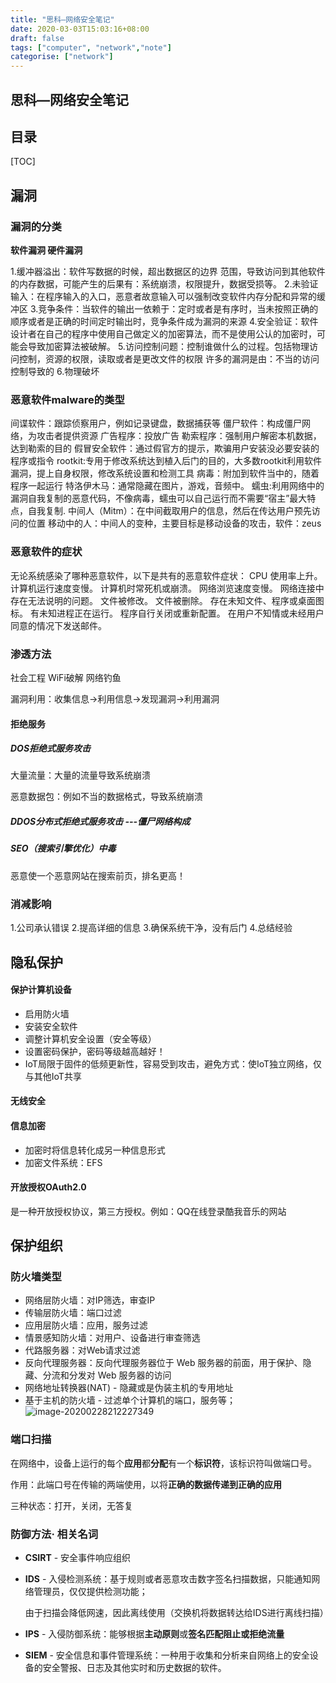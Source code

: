 ```yaml
---
title: "思科—网络安全笔记"
date: 2020-03-03T15:03:16+08:00
draft: false
tags: ["computer", "network","note"]
categorise: ["network"]
---
```


## 思科—网络安全笔记

## 目录

[TOC]

## 漏洞

### 漏洞的分类

**软件漏洞 硬件漏洞**

1.缓冲器溢出：软件写数据的时候，超出数据区的边界 范围，导致访问到其他软件的内存数据，可能产生的后果有：系统崩溃，权限提升，数据受损等。 		2.未验证输入：在程序输入的入口，恶意者故意输入可以强制改变软件内存分配和异常的缓冲区 		3.竞争条件：当软件的输出一依赖于：定时或者是有序时，当未按照正确的顺序或者是正确的时间定时输出时，竞争条件成为漏洞的来源 		4.安全验证：软件设计者在自己的程序中使用自己做定义的加密算法，而不是使用公认的加密时，可能会导致加密算法被破解。 		5.访问控制问题：控制谁做什么的过程。包括物理访问控制，资源的权限，读取或者是更改文件的权限 	许多的漏洞是由：不当的访问控制导致的 		6.物理破坏

### 恶意软件malware的类型

间谍软件：跟踪侦察用户，例如记录键盘，数据捕获等 	僵尸软件：构成僵尸网络，为攻击者提供资源 	广告程序：投放广告 	勒索程序：强制用户解密本机数据，达到勒索的目的 	假冒安全软件：通过假官方的提示，欺骗用户安装没必要安装的程序或指令	rootkit:专用于修改系统达到植入后门的目的，大多数rootkit利用软件漏洞，提上自身权限，修改系统设置和检测工具 	病毒：附加到软件当中的，随着程序一起运行 	特洛伊木马：通常隐藏在图片，游戏，音频中。	蠕虫:利用网络中的漏洞自我复制的恶意代码，不像病毒，蠕虫可以自己运行而不需要“宿主”最大特点，自我复制. 	中间人（Mitm）：在中间截取用户的信息，然后在传达用户预先访问的位置 	移动中的人：中间人的变种，主要目标是移动设备的攻击，软件：zeus

### 恶意软件的症状

无论系统感染了哪种恶意软件，以下是共有的恶意软件症状： 	CPU 使用率上升。 	计算机运行速度变慢。 	计算机时常死机或崩溃。 	网络浏览速度变慢。 	网络连接中存在无法说明的问题。 	文件被修改。 	文件被删除。 	存在未知文件、程序或桌面图标。 	有未知进程正在运行。 	程序自行关闭或重新配置。 	在用户不知情或未经用户同意的情况下发送邮件。

### 渗透方法

社会工程	WiFi破解  网络钓鱼	

漏洞利用：收集信息->利用信息->发现漏洞->利用漏洞



#### 拒绝服务

##### DOS拒绝式服务攻击

大量流量：大量的流量导致系统崩溃

恶意数据包：例如不当的数据格式，导致系统崩溃

##### DDOS分布式拒绝式服务攻击 ---僵尸网络构成

##### SEO（搜索引擎优化）中毒

恶意使一个恶意网站在搜索前页，排名更高！

### 消减影响

1.公司承认错误 	2.提高详细的信息 	3.确保系统干净，没有后门 	4.总结经验

## 隐私保护

#### 保护计算机设备

- 启用防火墙
- 安装安全软件
- 调整计算机安全设置（安全等级）
- 设置密码保护，密码等级越高越好！
- IoT局限于固件的低频更新性，容易受到攻击，避免方式：使IoT独立网络，仅与其他IoT共享

#### 无线安全

#### 信息加密

- 加密时将信息转化成另一种信息形式
- 加密文件系统：EFS

#### 开放授权OAuth2.0

是一种开放授权协议，第三方授权。例如：QQ在线登录酷我音乐的网站

 

## 保护组织

### 防火墙类型

- 网络层防火墙：对IP筛选，审查IP
- 传输层防火墙：端口过滤
- 应用层防火墙：应用，服务过滤
- 情景感知防火墙：对用户、设备进行审查筛选
- 代路服务器：对Web请求过滤
- 反向代理服务器：反向代理服务器位于 Web 服务器的前面，用于保护、隐藏、分流和分发对 Web 服务器的访问
- 网络地址转换器(NAT) - 隐藏或是伪装主机的专用地址
- 基于主机的防火墙 - 过滤单个计算机的端口，服务等；![image-20200228212227349](https://raw.githubusercontent.com/1668558792/img/master/image-20200228212227349.png)

### 端口扫描

在网络中，设备上运行的每个**应用**都**分配**有一个**标识符**，该标识符叫做端口号。

作用：此端口号在传输的两端使用，以将**正确的数据传递到正确的应用**

三种状态：打开，关闭，无答复



### 防御方法· 相关名词

- **CSIRT**  -  安全事件响应组织

- **IDS**  - 入侵检测系统：基于规则或者恶意攻击数字签名扫描数据，只能通知网络管理员，仅仅提供检测功能；

  ​	由于扫描会降低网速，因此离线使用（交换机将数据转达给IDS进行离线扫描）

- **IPS** -  入侵防御系统：能够根据**主动原则**或**签名匹配阻止或拒绝流量**

- **SIEM** - 安全信息和事件管理系统：一种用于收集和分析来自网络上的安全设备的安全警报、日志及其他实时和历史数据的软件。

  




